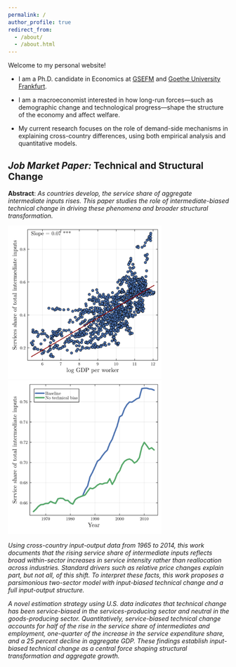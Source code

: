 ```yaml
---
permalink: /
author_profile: true
redirect_from: 
  - /about/
  - /about.html
---
```


Welcome to my personal website!

- I am a Ph.D. candidate in Economics at [GSEFM](https://www.gsefm.eu/about-us.html) and [Goethe University Frankfurt](https://www.goethe-university-frankfurt.de/en).

- I am a macroeconomist interested in how long-run forces—such as demographic change and technological progress—shape the structure of the economy and affect welfare. 

- My current research focuses on the role of demand-side mechanisms in explaining cross-country differences, using both empirical analysis and quantitative models.

## *Job Market Paper:* **Technical and Structural Change**

**Abstract**: *As countries develop, the service share of aggregate intermediate inputs rises. This paper studies the role of intermediate-biased technical change in driving these phenomena and broader structural transformation.* 

<img src="images/JMP1.svg" alt="drawing" width="350"><img src="images/JMP2.svg" alt="drawing" width="350">

*Using cross-country input-output data from 1965 to 2014, this work documents that the rising service share of intermediate inputs reflects broad within-sector increases in service intensity rather than reallocation across industries. Standard drivers such as relative price changes explain part, but not all, of this shift. To interpret these facts, this work proposes a parsimonious two-sector model with input-biased technical change and a full input-output structure.* 

*A novel estimation strategy using U.S. data indicates that technical change has been service-biased in the services-producing sector and neutral in the goods-producing sector. Quantitatively, service-biased technical change accounts for half of the rise in the service share of intermediates and employment, one-quarter of the increase in the service expenditure share, and a 25 percent decline in aggregate GDP. These findings establish input-biased technical change as a central force shaping structural transformation and aggregate growth.*